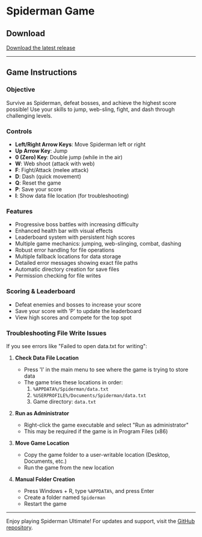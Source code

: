 # Spiderman Game

## Download

[Download the latest release](https://github.com/yourusername/Spiderman-Ultimate/releases/latest)

---

## Game Instructions

### Objective
Survive as Spiderman, defeat bosses, and achieve the highest score possible! Use your skills to jump, web-sling, fight, and dash through challenging levels.

### Controls
- **Left/Right Arrow Keys**: Move Spiderman left or right
- **Up Arrow Key**: Jump
- **0 (Zero) Key**: Double jump (while in the air)
- **W**: Web shoot (attack with web)
- **F**: Fight/Attack (melee attack)
- **D**: Dash (quick movement)
- **Q**: Reset the game
- **P**: Save your score
- **I**: Show data file location (for troubleshooting)

### Features
- Progressive boss battles with increasing difficulty
- Enhanced health bar with visual effects
- Leaderboard system with persistent high scores
- Multiple game mechanics: jumping, web-slinging, combat, dashing
- Robust error handling for file operations
- Multiple fallback locations for data storage
- Detailed error messages showing exact file paths
- Automatic directory creation for save files
- Permission checking for file writes

### Scoring & Leaderboard
- Defeat enemies and bosses to increase your score
- Save your score with 'P' to update the leaderboard
- View high scores and compete for the top spot

### Troubleshooting File Write Issues
If you see errors like "Failed to open data.txt for writing":

1. **Check Data File Location**
   - Press 'I' in the main menu to see where the game is trying to store data
   - The game tries these locations in order:
     1. `%APPDATA%/Spiderman/data.txt`
     2. `%USERPROFILE%/Documents/Spiderman/data.txt`
     3. Game directory: `data.txt`

2. **Run as Administrator**
   - Right-click the game executable and select "Run as administrator"
   - This may be required if the game is in Program Files (x86)

3. **Move Game Location**
   - Copy the game folder to a user-writable location (Desktop, Documents, etc.)
   - Run the game from the new location

4. **Manual Folder Creation**
   - Press Windows + R, type `%APPDATA%`, and press Enter
   - Create a folder named `Spiderman`
   - Restart the game

---

Enjoy playing Spiderman Ultimate! For updates and support, visit the [GitHub repository](https://github.com/yourusername/Spiderman-Ultimate).
